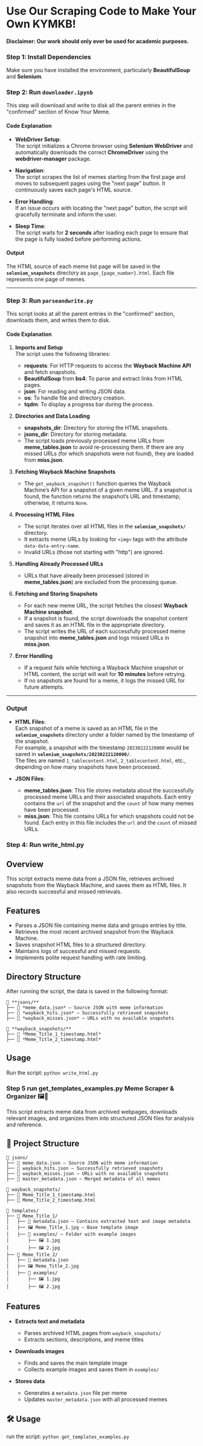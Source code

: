 # Use Our Scraping Code to Make Your Own KYMKB!
#### Disclaimer: Our work should only ever be used for academic purposes.
### Step 1: Install Dependencies

Make sure you have installed the environment, particularly **BeautifulSoup** and **Selenium**.

### Step 2: Run `downloader.ipynb`

This step will download and write to disk all the parent entries in the "confirmed" section of Know Your Meme.

#### Code Explanation

- **WebDriver Setup**:  
  The script initializes a Chrome browser using **Selenium WebDriver** and automatically downloads the correct **ChromeDriver** using the **webdriver-manager** package.

- **Navigation**:  
  The script scrapes the list of memes starting from the first page and moves to subsequent pages using the "next page" button. It continuously saves each page's HTML source.

- **Error Handling**:  
  If an issue occurs with locating the "next page" button, the script will gracefully terminate and inform the user.

- **Sleep Time**:  
  The script waits for **2 seconds** after loading each page to ensure that the page is fully loaded before performing actions.

#### Output

The HTML source of each meme list page will be saved in the **`selenium_snapshots`** directory as `page_{page_number}.html`. Each file represents one page of memes.

---

### Step 3: Run `parseandwrite.py`

This script looks at all the parent entries in the "confirmed" section, downloads them, and writes them to disk.

#### Code Explanation

1. **Imports and Setup**  
   The script uses the following libraries:
   - **requests**: For HTTP requests to access the **Wayback Machine API** and fetch snapshots.
   - **BeautifulSoup** from **bs4**: To parse and extract links from HTML pages.
   - **json**: For reading and writing JSON data.
   - **os**: To handle file and directory creation.
   - **tqdm**: To display a progress bar during the process.

2. **Directories and Data Loading**  
   - **snapshots_dir**: Directory for storing the HTML snapshots.
   - **jsons_dir**: Directory for storing metadata.
   - The script loads previously processed meme URLs from **meme_tables.json** to avoid re-processing them. If there are any missed URLs (for which snapshots were not found), they are loaded from **miss.json**.

3. **Fetching Wayback Machine Snapshots**  
   - The `get_wayback_snapshot()` function queries the Wayback Machine’s API for a snapshot of a given meme URL. If a snapshot is found, the function returns the snapshot’s URL and timestamp; otherwise, it returns `None`.

4. **Processing HTML Files**  
   - The script iterates over all HTML files in the **`selenium_snapshots/`** directory.
   - It extracts meme URLs by looking for `<img>` tags with the attribute `data-data-entry-name`.
   - Invalid URLs (those not starting with "http") are ignored.

5. **Handling Already Processed URLs**  
   - URLs that have already been processed (stored in **meme_tables.json**) are excluded from the processing queue.

6. **Fetching and Storing Snapshots**  
   - For each new meme URL, the script fetches the closest **Wayback Machine snapshot**.
   - If a snapshot is found, the script downloads the snapshot content and saves it as an HTML file in the appropriate directory.
   - The script writes the URL of each successfully processed meme snapshot into **meme_tables.json** and logs missed URLs in **miss.json**.

7. **Error Handling**  
   - If a request fails while fetching a Wayback Machine snapshot or HTML content, the script will wait for **10 minutes** before retrying.
   - If no snapshots are found for a meme, it logs the missed URL for future attempts.

---

### Output

- **HTML Files**:  
  Each snapshot of a meme is saved as an HTML file in the **`selenium_snapshots`** directory under a folder named by the timestamp of the snapshot.  
  For example, a snapshot with the timestamp `20230222120000` would be saved in **`selenium_snapshots/20230222120000/`**.  
  The files are named `1_tablecontent.html`, `2_tablecontent.html`, etc., depending on how many snapshots have been processed.

- **JSON Files**:  
  - **meme_tables.json**: This file stores metadata about the successfully processed meme URLs and their associated snapshots. Each entry contains the `url` of the snapshot and the `count` of how many memes have been processed.
  - **miss.json**: This file contains URLs for which snapshots could not be found. Each entry in this file includes the `url` and the `count` of missed URLs.
 

### Step 4: Run write_html.py

## Overview

This script extracts meme data from a JSON file, retrieves archived snapshots from the Wayback Machine, and saves them as HTML files. It also records successful and missed retrievals.

## Features

- Parses a JSON file containing meme data and groups entries by title.
- Retrieves the most recent archived snapshot from the Wayback Machine.
- Saves snapshot HTML files to a structured directory.
- Maintains logs of successful and missed requests.
- Implements polite request handling with rate limiting.

## Directory Structure

After running the script, the data is saved in the following format:

```
📂 **jsons/**
├── 📄 *meme_data.json* — Source JSON with meme information  
├── 📄 *wayback_hits.json* — Successfully retrieved snapshots  
├── 📄 *wayback_misses.json* — URLs with no available snapshots  

📂 **wayback_snapshots/**
├── 📄 *Meme_Title_1_timestamp.html*  
├── 📄 *Meme_Title_2_timestamp.html*
```


## Usage

Run the script:
`python write_html.py`

### Step 5 run get_templates_examples.py Meme Scraper & Organizer 🖼️📜  

This script extracts meme data from archived webpages, downloads relevant images, and organizes them into structured JSON files for analysis and reference.  

## 📂 Project Structure  

```
📂 jsons/  
├── 📄 meme_data.json — Source JSON with meme information  
├── 📄 wayback_hits.json — Successfully retrieved snapshots  
├── 📄 wayback_misses.json — URLs with no available snapshots  
├── 📄 master_metadata.json — Merged metadata of all memes  

📂 wayback_snapshots/  
├── 📄 Meme_Title_1_timestamp.html  
├── 📄 Meme_Title_2_timestamp.html  

📂 templates/  
├── 📂 Meme_Title_1/  
│   ├── 📄 metadata.json — Contains extracted text and image metadata  
│   ├── 🖼️ Meme_Title_1.jpg — Base template image  
│   ├── 📂 examples/ — Folder with example images  
│       ├── 🖼️ 1.jpg  
│       ├── 🖼️ 2.jpg  
├── 📂 Meme_Title_2/  
│   ├── 📄 metadata.json  
│   ├── 🖼️ Meme_Title_2.jpg  
│   ├── 📂 examples/  
│       ├── 🖼️ 1.jpg  
│       ├── 🖼️ 2.jpg
```

## Features  
- **Extracts text and metadata**  
  - Parses archived HTML pages from `wayback_snapshots/`  
  - Extracts sections, descriptions, and meme titles  

- **Downloads images**  
  - Finds and saves the main template image  
  - Collects example images and saves them in `examples/`  

- **Stores data**  
  - Generates a `metadata.json` file per meme  
  - Updates `master_metadata.json` with all processed memes  

## 🛠️ Usage
run the script:
`python get_templates_examples.py`


